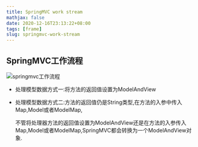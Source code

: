 ```yaml
---
title: SpringMVC work stream
mathjax: false
date: 2020-12-16T23:13:22+08:00
tags: [frame]
slug: springmvc-work-stream
---
```


## SpringMVC工作流程

![springmvc工作流程](https://cdn.kayleh.top/gh/kayleh/cdn2/springmvc工作流程/springmvc工作流程.png)

- 处理模型数据方式一:将方法的返回值设置为ModelAndView

- 处理模型数据方式二:方法的返回值仍是String类型,在方法的入参中传入Map,Model或者ModelMap,

  不管将处理器方法的返回值设置为ModelAndView还是在方法的入参传入Map,Model或者ModelMap,SpringMVC都会转换为一个ModelAndView对象.

